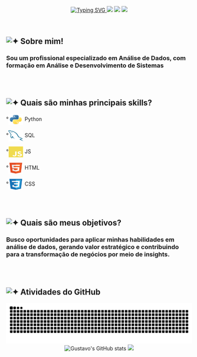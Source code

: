 ##
<div align="center">
  <a href="https://git.io/typing-svg"><img src="https://readme-typing-svg.demolab.com?font=Fira+Code&duration=4444&pause=444&color=FA8F36&background=FFFFFF00&center=true&vCenter=true&width=444&height=44&lines=%E2%9C%A6+GUSTAVO+ROCHA+%E2%9C%A6;%E2%9C%A6+ANALISTA+DE+DADOS+%E2%9C%A6" alt="Typing SVG"> </a>
  <img src="https://media.licdn.com/dms/image/v2/D4D16AQFhArVssiPf7g/profile-displaybackgroundimage-shrink_350_1400/profile-displaybackgroundimage-shrink_350_1400/0/1698456903212?e=1736985600&v=beta&t=zHoo-fAXawN6gf-Uyf1r0x9o4NB-VVPDFXKXsUYJIMA"> </img> 
  <a href = "mailto:gustavo_henriques@outlook.com"><img src="https://img.shields.io/badge/-outlook-%23333?style=for-the-badge&logo=mailboxdotorg&logoColor=white" target="_blank"></a>
  <a href="https://www.linkedin.com/in/guroch4" target="_blank"><img src="https://img.shields.io/badge/-LinkedIn-%230077B5?style=for-the-badge&logo=linkedin&logoColor=white" target="_blank"></a> 
</div>
<br><br>

<h2><img src="https://img.shields.io/badge/✦-FA8F36" alt="✦"> Sobre mim!</h2>
<h3>Sou um profissional especializado em Análise de Dados, com formação em Análise e Desenvolvimento de Sistemas</h3>
<br><br>

<h2><img src="https://img.shields.io/badge/✦-FA8F36" alt="✦"> Quais são minhas principais skills?</h2>
  <div class="skills">
    <p>°<img align="center" alt="Python" height="30" width="40" src="https://raw.githubusercontent.com/devicons/devicon/master/icons/python/python-original.svg"> Python</p>
    <p>°<img align="center" alt="SQL" height="30" width="40" src="https://raw.githubusercontent.com/devicons/devicon/master/icons/mysql/mysql-original.svg"> SQL</p>
    <p>°<img align="center" alt="JS" height="30" width="40" src="https://raw.githubusercontent.com/devicons/devicon/master/icons/javascript/javascript-plain.svg"> JS</p>
    <p>°<img align="center" alt="HTML" height="30" width="40" src="https://raw.githubusercontent.com/devicons/devicon/master/icons/html5/html5-original.svg"> HTML</p>
    <p>°<img align="center" alt="CSS" height="30" width="40" src="https://raw.githubusercontent.com/devicons/devicon/master/icons/css3/css3-original.svg"> CSS</p>
  </div>
<br><br>

<h2><img src="https://img.shields.io/badge/✦-FA8F36" alt="✦"> Quais são meus objetivos?</h2>
  <h3>Busco oportunidades para aplicar minhas habilidades em análise de dados, gerando valor estratégico e contribuindo para a transformação de negócios por meio de insights.</h3>
<br><br>

<h2><img src="https://img.shields.io/badge/✦-FA8F36" alt="✦"> Atividades do GitHub</h2>
<div align="center">
  <picture>
    <source media="(prefers-color-scheme: dark)" srcset="https://raw.githubusercontent.com/guroch4/guroch4/output/github-contribution-grid-snake-dark.svg">
    <source media="(prefers-color-scheme: light)" srcset="https://raw.githubusercontent.com/guroch4/guroch4/output/github-contribution-grid-snake.svg">
    <img alt="github contribution grid snake animation" src="https://raw.githubusercontent.com/guroch4/guroch4/output/github-contribution-grid-snake.svg">
  </picture>
</div>
<div align="center">
    <div style="display: inline-block; text-align: center;">
      <img alt="Gustavo's GitHub stats" src="https://github-readme-stats.vercel.app/api?username=guroch4&show_icons=true&theme=great-gatsby">
      <img height="194em" src="https://github-readme-stats.vercel.app/api/top-langs/?username=guroch4&hide_progress=false&theme=great-gatsby&layout=compact">
    </div>
</div>
<br><br>




